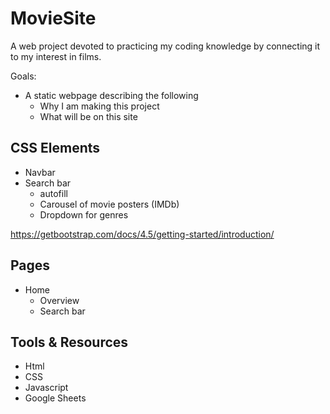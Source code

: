 # MovieSite
A web project devoted to practicing my coding knowledge by connecting it to my interest in films.

Goals:

* A static webpage describing the following
    * Why I am making this project
    * What will be on this site


## CSS Elements
* Navbar
* Search bar 
    * autofill
    * Carousel of movie posters (IMDb)
    * Dropdown for genres 

https://getbootstrap.com/docs/4.5/getting-started/introduction/ 

## Pages
* Home
    * Overview
    * Search bar



## Tools & Resources
* Html
* CSS
* Javascript
* Google Sheets
